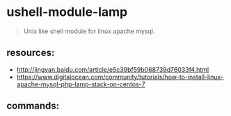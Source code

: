 # ushell-module-lamp
> Unix like shell module for linux apache mysql.

## resources:
+ http://jingyan.baidu.com/article/e5c39bf59b068739d76033f4.html
+ https://www.digitalocean.com/community/tutorials/how-to-install-linux-apache-mysql-php-lamp-stack-on-centos-7


## commands:
